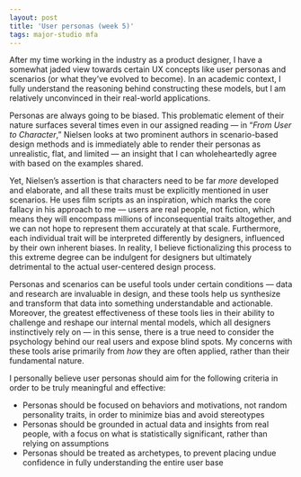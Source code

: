 ```yaml
---
layout: post
title: 'User personas (week 5)'
tags: major-studio mfa
---
```


After my time working in the industry as a product designer, I have a somewhat jaded view towards certain UX concepts like  user personas and scenarios (or what they’ve evolved to become). In an academic context, I fully understand the reasoning behind constructing these models, but I am relatively unconvinced in their real-world applications. 

Personas are always going to be biased. This problematic element of their nature surfaces several times even in our assigned reading — in “*From User to Character*,” Nielsen looks at two prominent authors in scenario-based design methods and is immediately able to render their personas as unrealistic, flat, and limited — an insight that I can wholeheartedly agree with based on the examples shared. 

Yet, Nielsen’s assertion is that characters need to be far *more* developed and elaborate, and all these traits must be explicitly mentioned in user scenarios. He uses film scripts as an inspiration, which marks the core fallacy in his approach to me — users are real people, not fiction, which means they will encompass millions of inconsequential traits altogether, and we can not hope to represent them accurately at that scale. Furthermore, each individual trait will be interpreted differently by designers, influenced by their own inherent biases. In reality, I believe fictionalizing this process to this extreme degree can be indulgent for designers but ultimately detrimental to the actual user-centered design process.

Personas and scenarios can be useful tools under certain conditions — data and research are invaluable in design, and these tools help us synthesize and transform that data into something understandable and actionable. Moreover, the greatest effectiveness of these tools lies in their ability to challenge and reshape our internal mental models, which all designers instinctively rely on — in this sense, there is a true need to consider the psychology behind our real users and expose blind spots. My concerns with these tools arise primarily from *how* they are often applied, rather than their fundamental nature.  

I personally believe user personas should aim for the following criteria in order to be truly meaningful and effective: 

- Personas should be focused on behaviors and motivations, not random personality traits, in order to minimize bias and avoid stereotypes
- Personas should be grounded in actual data and insights from real people, with a focus on what is statistically significant, rather than relying on assumptions
- Personas should be treated as archetypes, to prevent placing undue confidence in fully understanding the entire user base